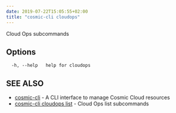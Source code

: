 ```yaml
---
date: 2019-07-22T15:05:55+02:00
title: "cosmic-cli cloudops"
---
```

Cloud Ops subcommands

## Options

```text
  -h, --help   help for cloudops
```

## SEE ALSO

* [cosmic-cli](../cosmic-cli/) - A CLI interface to manage Cosmic Cloud resources
* [cosmic-cli cloudops list](../cosmic-cli_cloudops_list/) - Cloud Ops list subcommands
